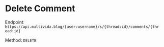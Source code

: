 # Delete Comment

Endpoint: `https://api.multivida.blog/{user:username}/s/{thread:id}/comments/{thread:id}`

Method: `DELETE`
